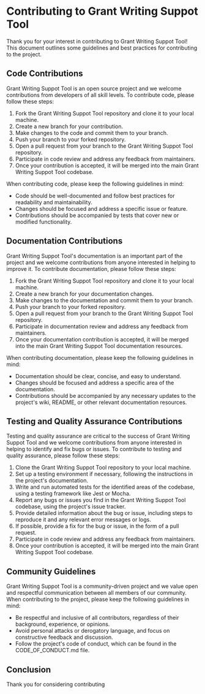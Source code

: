 # Contributing to Grant Writing Suppot Tool

Thank you for your interest in contributing to Grant Writing Suppot Tool! This document outlines some guidelines and best practices for contributing to the project.

## Code Contributions

Grant Writing Suppot Tool is an open source project and we welcome contributions from developers of all skill levels. To contribute code, please follow these steps:

1. Fork the Grant Writing Suppot Tool repository and clone it to your local machine.
2. Create a new branch for your contribution.
3. Make changes to the code and commit them to your branch.
4. Push your branch to your forked repository.
5. Open a pull request from your branch to the Grant Writing Suppot Tool repository.
6. Participate in code review and address any feedback from maintainers.
7. Once your contribution is accepted, it will be merged into the main Grant Writing Suppot Tool codebase.

When contributing code, please keep the following guidelines in mind:

- Code should be well-documented and follow best practices for readability and maintainability.
- Changes should be focused and address a specific issue or feature.
- Contributions should be accompanied by tests that cover new or modified functionality.

## Documentation Contributions

Grant Writing Suppot Tool's documentation is an important part of the project and we welcome contributions from anyone interested in helping to improve it. To contribute documentation, please follow these steps:

1. Fork the Grant Writing Suppot Tool repository and clone it to your local machine.
2. Create a new branch for your documentation changes.
3. Make changes to the documentation and commit them to your branch.
4. Push your branch to your forked repository.
5. Open a pull request from your branch to the Grant Writing Suppot Tool repository.
6. Participate in documentation review and address any feedback from maintainers.
7. Once your documentation contribution is accepted, it will be merged into the main Grant Writing Suppot Tool documentation resources.

When contributing documentation, please keep the following guidelines in mind:

- Documentation should be clear, concise, and easy to understand.
- Changes should be focused and address a specific area of the documentation.
- Contributions should be accompanied by any necessary updates to the project's wiki, README, or other relevant documentation resources.

## Testing and Quality Assurance Contributions

Testing and quality assurance are critical to the success of Grant Writing Suppot Tool and we welcome contributions from anyone interested in helping to identify and fix bugs or issues. To contribute to testing and quality assurance, please follow these steps:

1. Clone the Grant Writing Suppot Tool repository to your local machine.
2. Set up a testing environment if necessary, following the instructions in the project's documentation.
3. Write and run automated tests for the identified areas of the codebase, using a testing framework like Jest or Mocha.
4. Report any bugs or issues you find in the Grant Writing Suppot Tool codebase, using the project's issue tracker.
5. Provide detailed information about the bug or issue, including steps to reproduce it and any relevant error messages or logs.
6. If possible, provide a fix for the bug or issue, in the form of a pull request.
7. Participate in code review and address any feedback from maintainers.
8. Once your contribution is accepted, it will be merged into the main Grant Writing Suppot Tool codebase.

## Community Guidelines

Grant Writing Suppot Tool is a community-driven project and we value open and respectful communication between all members of our community. When contributing to the project, please keep the following guidelines in mind:

- Be respectful and inclusive of all contributors, regardless of their background, experience, or opinions.
- Avoid personal attacks or derogatory language, and focus on constructive feedback and discussion.
- Follow the project's code of conduct, which can be found in the CODE_OF_CONDUCT.md file.

## Conclusion

Thank you for considering contributing

